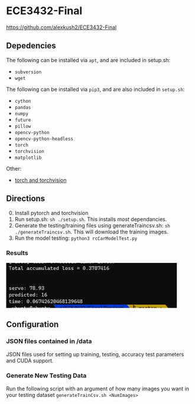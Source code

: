 # ECE3432-Final
https://github.com/alexkush2/ECE3432-Final

## Depedencies

The following can be installed via `apt`, and are included in setup.sh:
- `subversion`
- `wget`

The following can be installed via `pip3`, and are also included in `setup.sh`:
- `cython`
- `pandas`
- `numpy`
- `future`
- `pillow`
- `opencv-python`
- `opencv-python-headless`
- `torch`
- `torchvision`
- `matplotlib`

Other:
- [torch and torchvision](https://pytorch.org/get-started/locally/)

## Directions
0. Install pytorch and torchvision
1. Run setup.sh: `sh ./setup.sh`. This installs *most* dependancies.
2. Generate the testing/training files using generateTraincsv.sh: `sh ./generateTraincsv.sh`. This will download the training images.
3. Run the model testing: `python3 rcCarModelTest.py`

### Results
![Test Results](snip.PNG)

## Configuration

### JSON files contained in /data
JSON files used for setting up training, testing, accuracy test parameters and CUDA support.

### Generate New Testing Data
Run the following script with an argument of how many images you want in your testing dataset
`generateTrainCsv.sh <NumImages>`
